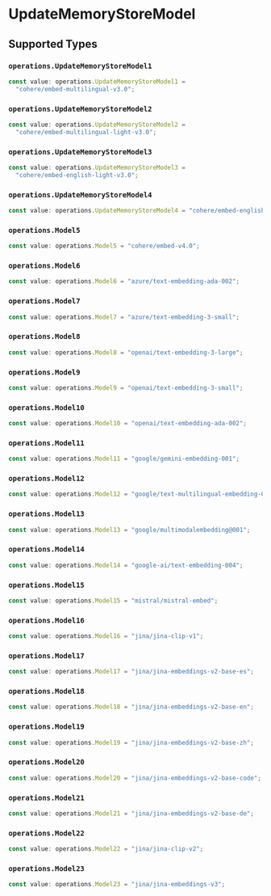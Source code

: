 # UpdateMemoryStoreModel


## Supported Types

### `operations.UpdateMemoryStoreModel1`

```typescript
const value: operations.UpdateMemoryStoreModel1 =
  "cohere/embed-multilingual-v3.0";
```

### `operations.UpdateMemoryStoreModel2`

```typescript
const value: operations.UpdateMemoryStoreModel2 =
  "cohere/embed-multilingual-light-v3.0";
```

### `operations.UpdateMemoryStoreModel3`

```typescript
const value: operations.UpdateMemoryStoreModel3 =
  "cohere/embed-english-light-v3.0";
```

### `operations.UpdateMemoryStoreModel4`

```typescript
const value: operations.UpdateMemoryStoreModel4 = "cohere/embed-english-v3.0";
```

### `operations.Model5`

```typescript
const value: operations.Model5 = "cohere/embed-v4.0";
```

### `operations.Model6`

```typescript
const value: operations.Model6 = "azure/text-embedding-ada-002";
```

### `operations.Model7`

```typescript
const value: operations.Model7 = "azure/text-embedding-3-small";
```

### `operations.Model8`

```typescript
const value: operations.Model8 = "openai/text-embedding-3-large";
```

### `operations.Model9`

```typescript
const value: operations.Model9 = "openai/text-embedding-3-small";
```

### `operations.Model10`

```typescript
const value: operations.Model10 = "openai/text-embedding-ada-002";
```

### `operations.Model11`

```typescript
const value: operations.Model11 = "google/gemini-embedding-001";
```

### `operations.Model12`

```typescript
const value: operations.Model12 = "google/text-multilingual-embedding-002";
```

### `operations.Model13`

```typescript
const value: operations.Model13 = "google/multimodalembedding@001";
```

### `operations.Model14`

```typescript
const value: operations.Model14 = "google-ai/text-embedding-004";
```

### `operations.Model15`

```typescript
const value: operations.Model15 = "mistral/mistral-embed";
```

### `operations.Model16`

```typescript
const value: operations.Model16 = "jina/jina-clip-v1";
```

### `operations.Model17`

```typescript
const value: operations.Model17 = "jina/jina-embeddings-v2-base-es";
```

### `operations.Model18`

```typescript
const value: operations.Model18 = "jina/jina-embeddings-v2-base-en";
```

### `operations.Model19`

```typescript
const value: operations.Model19 = "jina/jina-embeddings-v2-base-zh";
```

### `operations.Model20`

```typescript
const value: operations.Model20 = "jina/jina-embeddings-v2-base-code";
```

### `operations.Model21`

```typescript
const value: operations.Model21 = "jina/jina-embeddings-v2-base-de";
```

### `operations.Model22`

```typescript
const value: operations.Model22 = "jina/jina-clip-v2";
```

### `operations.Model23`

```typescript
const value: operations.Model23 = "jina/jina-embeddings-v3";
```


